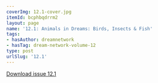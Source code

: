 ```yaml
---
coverImg: 12.1-cover.jpg
itemId: bcphbqdrrm2
layout: page
name: '12.1: Animals in Dreams: Birds, Insects & Fish'
tags:
- hasAuthor: dreamnetwork
- hasTag: dream-network-volume-12
type: post
urlSlug: '12.1'
---
```

<a href="../files/pdfs/Volume_12/12.1-Dream-Network_Volume-12_No-1.pdf" download="">Download issue 12.1</a>